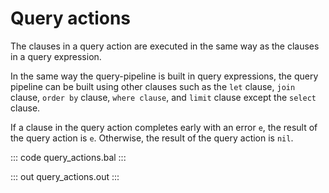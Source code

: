 # Query actions

The clauses in a query action are executed in the same way as the clauses in a query expression.

In the same way the query-pipeline is built in query expressions, the query pipeline can be built using other clauses such as the `let` clause, `join` clause, `order by` clause, `where clause`, and `limit` clause except the `select` clause.

If a clause in the query action completes early with an error `e`, the result of the query action is `e`. Otherwise, the result of the query action is `nil`.

::: code query_actions.bal :::

::: out query_actions.out :::